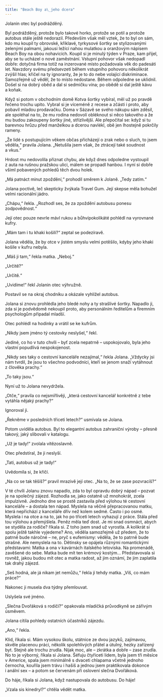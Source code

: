 ```yaml
---
title: "Beach Boy a\_jeho dcera"
---
```


Jolanin otec byl podrážděný.

  

Byl podrážděný, protože bylo takové horko, protože se potil a protože autobus stále ještě nedorazil. Především však měl vztek, že to byl on sám, kdo mu koupil ty obrovské, křiklavé, tyrkysové šortky se stylizovanými zelenými palmami, jakousi ležící nahou mulatkou a oranžovým nápisem Beach Boy na obou nohavicích. Koupil si je minulý týden v Praze, kam přijel, aby se tu ucházel o nové zaměstnání. Vstupní pohovor však nedopadl dobře: dotyčná firma totiž na inzerované místo požadovala věk do padesáti let. Navzdory svému předsevzetí během vstupního pohovoru několikrát zvýšil hlas; křičel na ty ignoranty, že je to do nebe volající diskriminace. Samozřejmě už věděl, že to místo nedostane. Během odpoledne se uklidnil. Došel si na dobrý oběd a dal si sedmičku vína; po obědě si dal ještě kávu a koňak.

Když si potom v obchodním domě Kotva šortky vybíral, měl už po pravdě řečeno trochu upito. Vybral si je víceméně z recese a zčásti i proto, aby pobavil mladou prodavačku. Doma v Sázavě se svého nákupu sám zděsil, ale spoléhal na to, že mu rodina nedovolí obléknout si něco takového a že mu budou zakoupeny šortky jiné, střízlivější. Ale přepočítal se: když si tu barevnou hrůzu před manželkou a dcerou navlékl, obě jen lhostejně pokrčily rameny.

„Že lidé s postupujícím věkem občas přicházejí o zrak nebo o sluch, to jsem věděla,“ pravila Jolana. „Netušila jsem však, že ztrácejí také soudnost a vkus.“

Hrdost mu nedovolila přiznat chybu, ale když dnes odpoledne vystoupil z auta na rušnou pražskou ulici, málem se propadl hanbou. I nyní si dobře všiml pobavených pohledů těch dvou holek.

„Má patnáct minut zpoždění,“ prohodil směrem k Jolaně. „Tedy zatím.“

Jolana poctivě, leč skepticky žvýkala Travel Gum. Její skepse měla bohužel velmi racionální jádro.

„Chápu,“ řekla. „Rozhodl ses, že za zpoždění autobusu ponesu zodpovědnost.“

Její otec pouze nevrle mávl rukou a bůhvípokolikáté pohlédl na vyrovnané kufry.

„Mám tam i tu khaki košili?“ zeptal se podezíravě.

Jolana věděla, že by otce v jistém smyslu velmi potěšilo, kdyby jeho khaki košile v kufru nebyla.

„Máš ji tam,“ řekla matka. „Neboj.“

„Určitě?“

„Určitě.“

„Uvidíme!“ řekl Jolanin otec výhružně.

Postavil se na okraj chodníku a okázale vyhlížel autobus.

Jolana si znovu prohlédla jeho bledé nohy a ty strašlivé šortky. Napadlo ji, zda si je podvědomě nekoupil proto, aby personálním ředitelům a firemním psychologům připadal mladší.

Otec pohlédl na hodinky a vrátil se ke kufrům.

„Nikdy jsem jméno tý cestovky neslyšel,“ řekl.

Jediné, co ho v tuto chvíli – byť zcela nepatrně – uspokojovalo, byla jeho vlastní popudlivá nespokojenost.

„Nikdy ses taky o cestovní kanceláře nezajímal,“ řekla Jolana. „Vždycky jsi nám tvrdil, že jsou to všechno podvodníci, kteří se jenom snaží vytáhnout z člověka prachy.“

„To taky jsou.“

Nyní už to Jolana nevydržela.

„Otče,“ pravila co nejsmířlivěji, „která cestovní kancelář konkrétně z tebe vytáhla nějaký prachy?“

Ignoroval ji.

„Řekněme v posledních třiceti letech?“ usmívala se Jolana.

Potom uviděla autobus. Byl to elegantní autobus zahraniční výroby – přesně takový, jaký slibovali v katalogu.

„Už je tady!“ zvolala vítězoslavně.

Otec předstíral, že ji neslyší.

„Tati, autobus už je tady!“

Uvědomila si, že křičí.

„Na co se tak těšíš?“ pravil mrazivě její otec. „Na to, že se zase pozvracíš?“

V té chvíli Jolanu znovu napadlo, zda to byl opravdu dobrý nápad – pozvat je na společný zájezd. Rozhodla se, jako ostatně už mnohokrát, zcela impulzivně. Jednoho dne se prostě zastavila před výlohou té cestovní kanceláře – a dostala ten nápad. Myslela na věčně přepracovanou matku, která nepřichází z kanceláře dřív než kolem sedmé. Často i po osmé. Myslela i na otce a na to, jak ho po třiceti letech vyhazují z práce. Stála před tou výlohou a přemýšlela. Peněz měla teď dost. Je mi snad osmnáct, abych se styděla za rodiče? říkala si. Z toho jsem snad už vyrostla. A kolikrát si spolu ještě takhle vyjedeme? Ano, věděla samozřejmě už předem, že to patrně bude náročné – ne, pryč s eufemismy: věděla, že to patrně bude strašné. Ale nemyslela na to. Dětinsky se opájela různými romantickými představami: Matka a ona v kavárnách italského letoviska. Na promenádě, zavěšené do sebe. Matka bude mít ten krémový kostým… Představovala si rovněž, jakou budou mít otec a matka radost, až jim oznámí, že jim zaplatila tak drahý zájezd.

„Seš hodná, ale já nikam jet nemůžu,“ řekla jí tehdy matka. „Víš, co mám práce?“

Nakonec ji musela dva týdny přemlouvat.

Uslyšela své jméno.

„Slečna Dvořáková s rodiči?“ opakovala mladičká průvodkyně se zářivým úsměvem.

Jolana cítila pohledy ostatních účastníků zájezdu.

„Ano,“ řekla.

Klid, říkala si. Mám vysokou školu, státnice ze dvou jazyků, zajímavou, skvěle placenou práci, několik spolehlivých přátel a útulný, hezky zařízený byt. Stejně ale trochu zrudla. Nijak moc, ale – zkrátka a dobře – zase zrudla. No to je výborný, říkala si Jolana. Šéfuju čtyřiceti lidem, byla jsem tři měsíce v Americe, spala jsem minimálně s dvaceti chlapama včetně jednoho černocha, kouřila jsem trávu i hašiš a jednou jsem praktikovala dokonce i anální sex – a potom se červenám při oslovení slečna Dvořáková.

Do háje, říkala si Jolana, když nastupovala do autobusu. Do háje!

„Vzala sis kinedryl?“ chtěla vědět matka.
